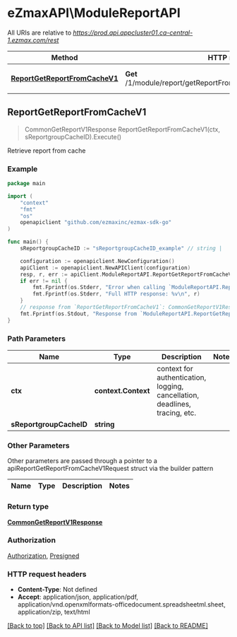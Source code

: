 # eZmaxAPI\ModuleReportAPI

All URIs are relative to *https://prod.api.appcluster01.ca-central-1.ezmax.com/rest*

Method | HTTP request | Description
------------- | ------------- | -------------
[**ReportGetReportFromCacheV1**](ModuleReportAPI.md#ReportGetReportFromCacheV1) | **Get** /1/module/report/getReportFromCache/{sReportgroupCacheID} | Retrieve report from cache



## ReportGetReportFromCacheV1

> CommonGetReportV1Response ReportGetReportFromCacheV1(ctx, sReportgroupCacheID).Execute()

Retrieve report from cache



### Example

```go
package main

import (
	"context"
	"fmt"
	"os"
	openapiclient "github.com/ezmaxinc/ezmax-sdk-go"
)

func main() {
	sReportgroupCacheID := "sReportgroupCacheID_example" // string | 

	configuration := openapiclient.NewConfiguration()
	apiClient := openapiclient.NewAPIClient(configuration)
	resp, r, err := apiClient.ModuleReportAPI.ReportGetReportFromCacheV1(context.Background(), sReportgroupCacheID).Execute()
	if err != nil {
		fmt.Fprintf(os.Stderr, "Error when calling `ModuleReportAPI.ReportGetReportFromCacheV1``: %v\n", err)
		fmt.Fprintf(os.Stderr, "Full HTTP response: %v\n", r)
	}
	// response from `ReportGetReportFromCacheV1`: CommonGetReportV1Response
	fmt.Fprintf(os.Stdout, "Response from `ModuleReportAPI.ReportGetReportFromCacheV1`: %v\n", resp)
}
```

### Path Parameters


Name | Type | Description  | Notes
------------- | ------------- | ------------- | -------------
**ctx** | **context.Context** | context for authentication, logging, cancellation, deadlines, tracing, etc.
**sReportgroupCacheID** | **string** |  | 

### Other Parameters

Other parameters are passed through a pointer to a apiReportGetReportFromCacheV1Request struct via the builder pattern


Name | Type | Description  | Notes
------------- | ------------- | ------------- | -------------


### Return type

[**CommonGetReportV1Response**](CommonGetReportV1Response.md)

### Authorization

[Authorization](../README.md#Authorization), [Presigned](../README.md#Presigned)

### HTTP request headers

- **Content-Type**: Not defined
- **Accept**: application/json, application/pdf, application/vnd.openxmlformats-officedocument.spreadsheetml.sheet, application/zip, text/html

[[Back to top]](#) [[Back to API list]](../README.md#documentation-for-api-endpoints)
[[Back to Model list]](../README.md#documentation-for-models)
[[Back to README]](../README.md)

